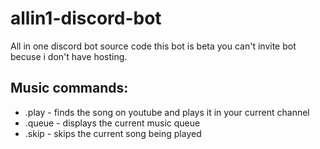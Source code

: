 # allin1-discord-bot
All in one discord bot source code
this bot is beta you can't invite bot becuse i don't have hosting.

## Music commands:
- .play <keywords> - finds the song on youtube and plays it in your current channel
- .queue - displays the current music queue
- .skip - skips the current song being played
